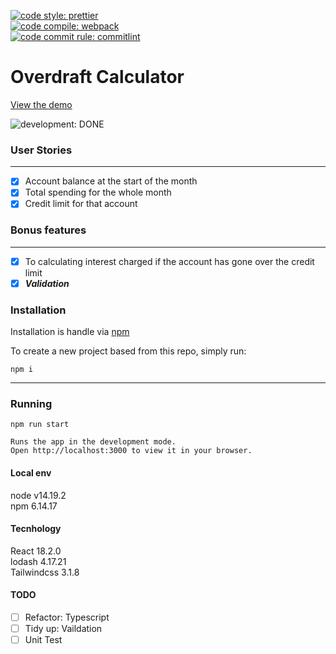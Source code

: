 [![code style: prettier](https://img.shields.io/badge/code_style-prettier-ff69b4.svg?style=plastic)](https://github.com/prettier/prettier)  
[![code compile: webpack](https://img.shields.io/badge/code_compile-webpack-ff69b4.svg?style=plastic)](https://github.com/webpack/webpack)  
[![code commit rule: commitlint](https://img.shields.io/badge/code_commite-commitlint-ff69b4.svg?style=plastic)](https://github.com/conventional-changelog/commitlint)

# Overdraft Calculator

[View the demo](https://overdraft-calculator.netlify.app/) 

![development: DONE](https://img.shields.io/badge/development-DONE-informational.svg?style=plastic)

### User Stories

---

- [x] Account balance at the start of the month
- [x] Total spending for the whole month
- [x] Credit limit for that account

### Bonus features
---

- [x] To calculating interest charged if the account has gone over the credit limit
- [x] ***Validation***

### Installation

Installation is handle via [npm](https://docs.npmjs.com/)

To create a new project based from this repo, simply run:

```shell
npm i
```

---

### Running

```shell
npm run start

Runs the app in the development mode.
Open http://localhost:3000 to view it in your browser.
```

#### Local env

node v14.19.2  
npm 6.14.17

#### Tecnhology

React 18.2.0  
lodash 4.17.21  
Tailwindcss 3.1.8  

#### TODO

- [ ] Refactor: Typescript 
- [ ] Tidy up: Vaildation
- [ ] Unit Test
